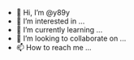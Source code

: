 - 👋 Hi, I’m @y89y
- 👀 I’m interested in ...
- 🌱 I’m currently learning ...
- 💞️ I’m looking to collaborate on ...
- 📫 How to reach me ...

<!---
y89y/y89y is a ✨ special ✨ repository because its `README.md` (this file) appears on your GitHub profile.
You can click the Preview link to take a look at your changes.
--->
